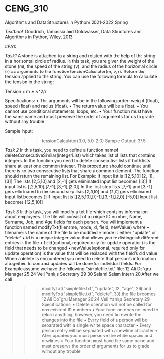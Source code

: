 # CENG_310
Algorithms and  Data Structures in Python/ 2021-2022 Spring

*Textbook* Goodrich, Tamassia and Goldwasser, Data Structures and Algorithms in Python, Wiley, 2013

#PA1:

*Task1*
A stone is attached to a string and rotated with the help of the string in a horizontal circle of radius. In
this task, you are given the weight of the stone (m), the speed of the string (v), and the radius of the
horizontal circle (r) as arguments to the function tensionCalculator(m, v, r). Return the tension applied
to the string. You can use the following formula to calculate the tension in the string:

Tension = m ∗ v^2/r 

Specifications:
• The arguments will be in the following order: weight (float), speed (float) and radius (float).
• The return value will be a float.
• You cannot use conditional statements, loops, etc.
• Your function must have the same name and must preserve the order of arguments for us to grade
without any trouble

Sample Input:
>>> tensionCalculator(3.0, 5.0, 2.0)
Sample Output:
37.5

*Task 2*
In this task, you need to define a function named deleteConsecutiveSimilar(integerList) which takes list of
lists that contains integers. In the function you need to delete consecutive lists if both lists share at least
one common integer. This procedure should continue until there is no two consecutive lists that share a
common element. The function should return the remaining list.
For Example:
If input list is [[2,5,10],[2,-1],[3]]
The lists [2,5,10] and [2,-1] gets eliminated
Input list becomes [[3]]
If input list is [[2,5,10],[7,-1],[3,-1],[2,0]]
In the first step lists [7,-1] and [3,-1] gets eliminated
In the second step lists [2,5,10] and [2,0] gets eliminated
Input list becomes []
If input list is [[2,5,10],[7,-1],[3,-1],[2,0],[-5,0]]
Input list becomes [[2,5,10]]

*Task 3*
In this task, you will modify a txt file which contains information about employees. The file will consist of
a unique ID number, Name, Surname, Job, and Age fields for each person. You will implement a function
named modifyTxt(filename, mode, id, field, newValue) where
• filename is the name of the file to be modified
• mode is either "update" or "delete"
• id is a unique integer value that allows you to distinguish different entries in the file
• field(optional, required only for update operation) is the field that needs to be changed
• newValue(optional, required only for update operation) is the value that will be replaced with the
field’s old value
When a delete is encountered you need to delete that person’s information altogether. In contrast updates
will be done for individual fields. For Example assume we have the following "simplefile.txt" file:
12 Ali Do˘gru Manager 25
24 Veli Yanlı¸s Secretary 29
30 Selami Selam Intern 20
After we call
>>> modifyTxt("simplefile.txt", "update", 12, "age", 26) and
>>> modifyTxt("simplefile.txt", "delete", 30) the file becomes
12 Ali Do˘gru Manager 26
24 Veli Yanlı¸s Secretary 29
Specifications:
• Delete operation will not be called for non existent ID numbers
• Your function does not need to return anything, however, you need to rewrite the changes into the
file
• Every field of a person will be separated with a single white space character
• Every person entry will be separated with a newline character
• After updates you must preserve the white spaces and newlines
• Your function must have the same name and must preserve the order of arguments for us to grade
without any trouble
